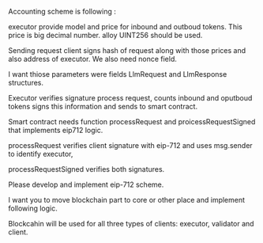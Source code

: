Accounting scheme is following : 

executor provide model and price for inbound and outboud tokens. This price is big decimal number. alloy UINT256 should be used. 

Sending request client signs hash of request along with those prices and also address of executor. We also need nonce field. 

I want thiose parameters were fields LlmRequest and LlmResponse structures. 

Executor verifies signature process request, counts inbound and oputboud tokens signs this information and sends to smart contract. 



Smart contract needs function processRequest and proicessRequestSigned that implements eip712 logic.

processRequest verifies client signature with eip-712 and uses msg.sender to identify executor, 

processRequestSigned verifies both signatures. 

Please develop and implement eip-712 scheme. 

I want you to move blockchain part to core or other place and implement following logic. 





Blockcahin will be used for all three types of clients: executor, validator and client. 
